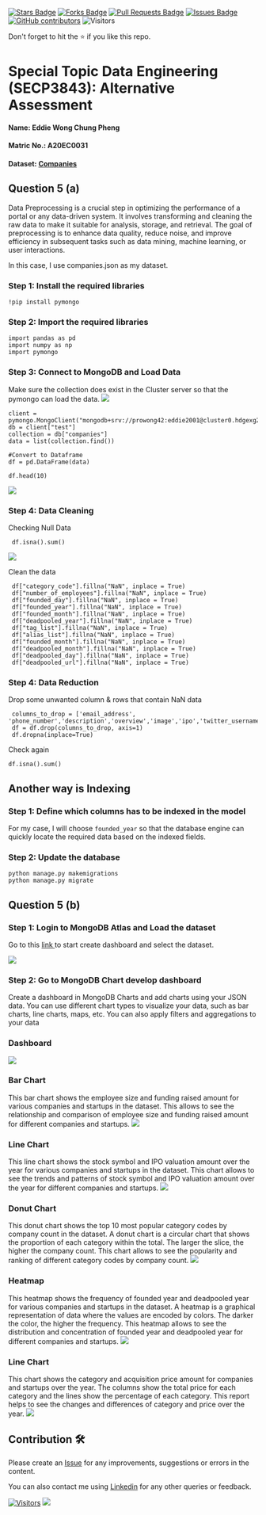 <a href="https://github.com/drshahizan/SECP3843/stargazers"><img src="https://img.shields.io/github/stars/drshahizan/SECP3843" alt="Stars Badge"/></a>
<a href="https://github.com/drshahizan/SECP3843/network/members"><img src="https://img.shields.io/github/forks/drshahizan/SECP3843" alt="Forks Badge"/></a>
<a href="https://github.com/drshahizan/SECP3843/pulls"><img src="https://img.shields.io/github/issues-pr/drshahizan/SECP3843" alt="Pull Requests Badge"/></a>
<a href="https://github.com/drshahizan/SECP3843/issues"><img src="https://img.shields.io/github/issues/drshahizan/SECP3843" alt="Issues Badge"/></a>
<a href="https://github.com/drshahizan/SECP3843/graphs/contributors"><img alt="GitHub contributors" src="https://img.shields.io/github/contributors/drshahizan/SECP3843?color=2b9348"></a>
![Visitors](https://api.visitorbadge.io/api/visitors?path=https%3A%2F%2Fgithub.com%2Fdrshahizan%2FSECP3843&labelColor=%23d9e3f0&countColor=%23697689&style=flat)


Don't forget to hit the :star: if you like this repo.

# Special Topic Data Engineering (SECP3843): Alternative Assessment

#### Name: Eddie Wong Chung Pheng
#### Matric No.: A20EC0031
#### Dataset: <a href="https://github.com/drshahizan/dataset/tree/main/mongodb/04-companies" >Companies</a>

## Question 5 (a)
Data Preprocessing is a crucial step in optimizing the performance of a portal or any data-driven system. It involves transforming and cleaning the raw data to make it suitable for analysis, storage, and retrieval. The goal of preprocessing is to enhance data quality, reduce noise, and improve efficiency in subsequent tasks such as data mining, machine learning, or user interactions. 

In this case, I use companies.json as my dataset.

### Step 1: Install the required libraries
```
!pip install pymongo
```

### Step 2: Import the required libraries
```
import pandas as pd
import numpy as np
import pymongo
```

### Step 3: Connect to MongoDB and Load Data 
Make sure the collection does exist in the Cluster server so that the pymongo can load the data.
<img  src="./files/images/mongodb.png"></img>

```
client = pymongo.MongoClient("mongodb+srv://prowong42:eddie2001@cluster0.hdgexg2.mongodb.net/")
db = client["test"]
collection = db["companies"]
data = list(collection.find())

#Convert to Dataframe
df = pd.DataFrame(data)

df.head(10)
```
<img  src="./files/images/df.png"></img>

### Step 4: Data Cleaning
Checking Null Data
```
 df.isna().sum()
```

<img  src="./files/images/before_clean.png"></img>

Clean the data
```
 df["category_code"].fillna("NaN", inplace = True)
 df["number_of_employees"].fillna("NaN", inplace = True)
 df["founded_day"].fillna("NaN", inplace = True)
 df["founded_year"].fillna("NaN", inplace = True)
 df["founded_month"].fillna("NaN", inplace = True)
 df["deadpooled_year"].fillna("NaN", inplace = True)
 df["tag_list"].fillna("NaN", inplace = True)
 df["alias_list"].fillna("NaN", inplace = True)
 df["founded_month"].fillna("NaN", inplace = True)
 df["deadpooled_month"].fillna("NaN", inplace = True)
 df["deadpooled_day"].fillna("NaN", inplace = True)
 df["deadpooled_url"].fillna("NaN", inplace = True)
```

### Step 4: Data Reduction
Drop some unwanted column & rows that contain NaN data 
```
 columns_to_drop = ['email_address', 'phone_number','description','overview','image','ipo','twitter_username','acquisition','homepage_url','blog_url','blog_feed_url']
 df = df.drop(columns_to_drop, axis=1)
 df.dropna(inplace=True)
```

Check again
```
df.isna().sum()
```

## Another way is Indexing
### Step 1: Define which columns has to be indexed in the model
For my case, I will choose ``` founded_year ``` so that the database engine can quickly locate the required data based on the indexed fields.

### Step 2: Update the database 
```
python manage.py makemigrations
python manage.py migrate
```

## Question 5 (b)
### Step 1: Login to MongoDB Atlas and Load the dataset
Go to this <a href="https://charts.mongodb.com/"> link </a> to start create dashboard and select the dataset.

<img  src="./images/data.png"></img>

### Step 2: Go to MongoDB Chart develop dashboard
Create a dashboard in MongoDB Charts and add charts using your JSON data. You can use different chart types to visualize your data, such as bar charts, line charts, maps, etc. You can also apply filters and aggregations to your data

### Dashboard
<img  src="./images/dashboard.png"></img>

### Bar Chart
This bar chart shows the employee size and funding raised amount for various companies and startups in the dataset. This allows to see the relationship and comparison of employee size and funding raised amount for different companies and startups.
<img  src="./images/1.png"></img>

### Line Chart
This line chart shows the stock symbol and IPO valuation amount over the year for various companies and startups in the dataset. This chart allows to see the trends and patterns of stock symbol and IPO valuation amount over the year for different companies and startups.
<img  src="./images/3.png"></img>

### Donut Chart
This donut chart shows the top 10 most popular category codes by company count in the dataset. A donut chart is a circular chart that shows the proportion of each category within the total. The larger the slice, the higher the company count. This chart allows to see the popularity and ranking of different category codes by company count.
<img  src="./images/2.png"></img>

### Heatmap
This heatmap shows the frequency of founded year and deadpooled year for various companies and startups in the dataset. A heatmap is a graphical representation of data where the values are encoded by colors. The darker the color, the higher the frequency. This heatmap allows to see the distribution and concentration of founded year and deadpooled year for different companies and startups. 
<img  src="./images/5.png"></img>

### Line Chart
This chart shows the category and acquisition price amount for companies and startups over the year. The columns show the total price for each category and the lines show the percentage of each category. This report helps to see the changes and differences of category and price over the year.
<img  src="./images/4.png"></img>

## Contribution 🛠️
Please create an [Issue](https://github.com/drshahizan/special-topic-data-engineering/issues) for any improvements, suggestions or errors in the content.

You can also contact me using [Linkedin](https://www.linkedin.com/in/drshahizan/) for any other queries or feedback.

[![Visitors](https://api.visitorbadge.io/api/visitors?path=https%3A%2F%2Fgithub.com%2Fdrshahizan&labelColor=%23697689&countColor=%23555555&style=plastic)](https://visitorbadge.io/status?path=https%3A%2F%2Fgithub.com%2Fdrshahizan)
![](https://hit.yhype.me/github/profile?user_id=81284918)




